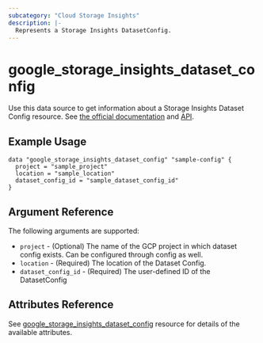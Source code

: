 ```yaml
---
subcategory: "Cloud Storage Insights"
description: |-
  Represents a Storage Insights DatasetConfig.
---
```


# google_storage_insights_dataset_config

Use this data source to get information about a Storage Insights Dataset Config resource.
See [the official documentation](https://cloud.google.com/storage/docs/insights/datasets)
and
[API](https://cloud.google.com/storage/docs/insights/reference/rest/v1/projects.locations.datasetConfigs).


## Example Usage

```hcl
data "google_storage_insights_dataset_config" "sample-config" {
  project = "sample_project"
  location = "sample_location"
  dataset_config_id = "sample_dataset_config_id"
}
```

## Argument Reference

The following arguments are supported:

* `project` - (Optional) The name of the GCP project in which dataset config exists. Can be configured through config as well.
* `location` - (Required) The location of the Dataset Config.
* `dataset_config_id` - (Required) The user-defined ID of the DatasetConfig


## Attributes Reference

See [google_storage_insights_dataset_config](https://registry.terraform.io/providers/hashicorp/google/latest/docs/resources/storage_insights_dataset_config#argument-reference) resource for details of the available attributes.
